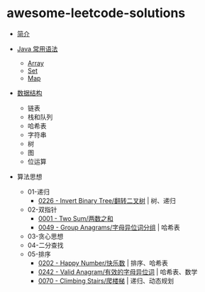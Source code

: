 # awesome-leetcode-solutions

* [简介](README.md)

* [Java 常用语法](java-basic/README.md)
    * [Array](java-basic/Array.md)
    * [Set](java-basic/Set.md)
    * [Map](java-basic/Map.md)

* [数据结构](data-structure/README.md)
    * 链表
    * 栈和队列
    * 哈希表
    * 字符串
    * 树
    * 图
    * 位运算
* 算法思想
    * 01-递归
        * [0226 - Invert Binary Tree/翻转二叉树](solutions/0226-InvertBinaryTree/README.md) | 树、递归
    * 02-双指针
        * [0001 - Two Sum/两数之和](solutions/0001-TwoSum/README.md)
        * [0049 - Group Anagrams/字母异位词分组](solutions/0049-GroupAnagrams/README.md) | 哈希表
    * 03-贪心思想
    * 04-二分查找
    * 05-排序
        * [0202 - Happy Number/快乐数](solutions/0202-HappyNumber/README.md) | 排序、哈希表
        * [0242 - Valid Anagram/有效的字母异位词](solutions/0242-ValidAnagram/README.md) | 哈希表、数学
        * [0070 - Climbing Stairs/爬楼梯](solutions/0070-ClimbingStairs/README.md) | 递归、动态规划  